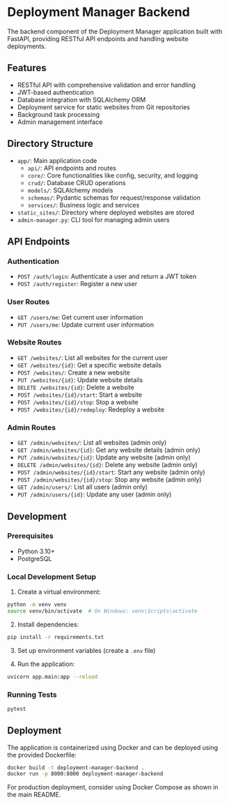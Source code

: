 # Deployment Manager Backend

The backend component of the Deployment Manager application built with FastAPI, providing RESTful API endpoints and handling website deployments.

## Features

- RESTful API with comprehensive validation and error handling
- JWT-based authentication
- Database integration with SQLAlchemy ORM
- Deployment service for static websites from Git repositories
- Background task processing
- Admin management interface

## Directory Structure

- `app/`: Main application code
  - `api/`: API endpoints and routes
  - `core/`: Core functionalities like config, security, and logging
  - `crud/`: Database CRUD operations
  - `models/`: SQLAlchemy models
  - `schemas/`: Pydantic schemas for request/response validation
  - `services/`: Business logic and services
- `static_sites/`: Directory where deployed websites are stored
- `admin-manager.py`: CLI tool for managing admin users

## API Endpoints

### Authentication

- `POST /auth/login`: Authenticate a user and return a JWT token
- `POST /auth/register`: Register a new user

### User Routes

- `GET /users/me`: Get current user information
- `PUT /users/me`: Update current user information

### Website Routes

- `GET /websites/`: List all websites for the current user
- `GET /websites/{id}`: Get a specific website details
- `POST /websites/`: Create a new website
- `PUT /websites/{id}`: Update website details
- `DELETE /websites/{id}`: Delete a website
- `POST /websites/{id}/start`: Start a website
- `POST /websites/{id}/stop`: Stop a website
- `POST /websites/{id}/redeploy`: Redeploy a website

### Admin Routes

- `GET /admin/websites/`: List all websites (admin only)
- `GET /admin/websites/{id}`: Get any website details (admin only)
- `PUT /admin/websites/{id}`: Update any website (admin only)
- `DELETE /admin/websites/{id}`: Delete any website (admin only)
- `POST /admin/websites/{id}/start`: Start any website (admin only)
- `POST /admin/websites/{id}/stop`: Stop any website (admin only)
- `GET /admin/users/`: List all users (admin only)
- `PUT /admin/users/{id}`: Update any user (admin only)

## Development

### Prerequisites

- Python 3.10+
- PostgreSQL

### Local Development Setup

1. Create a virtual environment:
```bash
python -m venv venv
source venv/bin/activate  # On Windows: venv\Scripts\activate
```

2. Install dependencies:
```bash
pip install -r requirements.txt
```

3. Set up environment variables (create a `.env` file)

4. Run the application:
```bash
uvicorn app.main:app --reload
```

### Running Tests

```bash
pytest
```

## Deployment

The application is containerized using Docker and can be deployed using the provided Dockerfile:

```bash
docker build -t deployment-manager-backend .
docker run -p 8000:8000 deployment-manager-backend
```

For production deployment, consider using Docker Compose as shown in the main README.